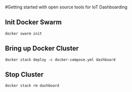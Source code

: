 #Getting started with open source tools for IoT Dashboarding



## Init Docker Swarm
```
docker swarm init
```


## Bring up Docker Cluster
```
docker stack deploy -c docker-compose.yml dashboard
```

## Stop Cluster
```
docker stack rm dashboard
```